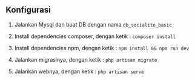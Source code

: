 ## Konfigurasi

1. Jalankan Mysql dan buat DB dengan nama
   `db_socialite_basic`

2. Install dependencies composer, dengan ketik :
   `composer install`

3. Install dependencies npm, dengan ketik :
   `npm install && npm run dev`

4. Jalankan migrasinya, dengan ketik :
   `php artisan migrate`

5. Jalankan webnya, dengan ketik :
   `php artisan serve`
